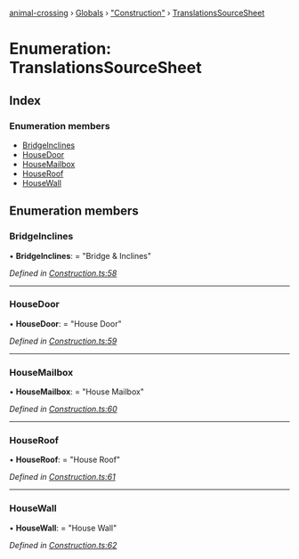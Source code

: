 [animal-crossing](../README.md) › [Globals](../globals.md) › ["Construction"](../modules/_construction_.md) › [TranslationsSourceSheet](_construction_.translationssourcesheet.md)

# Enumeration: TranslationsSourceSheet

## Index

### Enumeration members

* [BridgeInclines](_construction_.translationssourcesheet.md#bridgeinclines)
* [HouseDoor](_construction_.translationssourcesheet.md#housedoor)
* [HouseMailbox](_construction_.translationssourcesheet.md#housemailbox)
* [HouseRoof](_construction_.translationssourcesheet.md#houseroof)
* [HouseWall](_construction_.translationssourcesheet.md#housewall)

## Enumeration members

###  BridgeInclines

• **BridgeInclines**: = "Bridge & Inclines"

*Defined in [Construction.ts:58](https://github.com/Norviah/animal-crossing/blob/2672d28/module/types/Construction.ts#L58)*

___

###  HouseDoor

• **HouseDoor**: = "House Door"

*Defined in [Construction.ts:59](https://github.com/Norviah/animal-crossing/blob/2672d28/module/types/Construction.ts#L59)*

___

###  HouseMailbox

• **HouseMailbox**: = "House Mailbox"

*Defined in [Construction.ts:60](https://github.com/Norviah/animal-crossing/blob/2672d28/module/types/Construction.ts#L60)*

___

###  HouseRoof

• **HouseRoof**: = "House Roof"

*Defined in [Construction.ts:61](https://github.com/Norviah/animal-crossing/blob/2672d28/module/types/Construction.ts#L61)*

___

###  HouseWall

• **HouseWall**: = "House Wall"

*Defined in [Construction.ts:62](https://github.com/Norviah/animal-crossing/blob/2672d28/module/types/Construction.ts#L62)*
